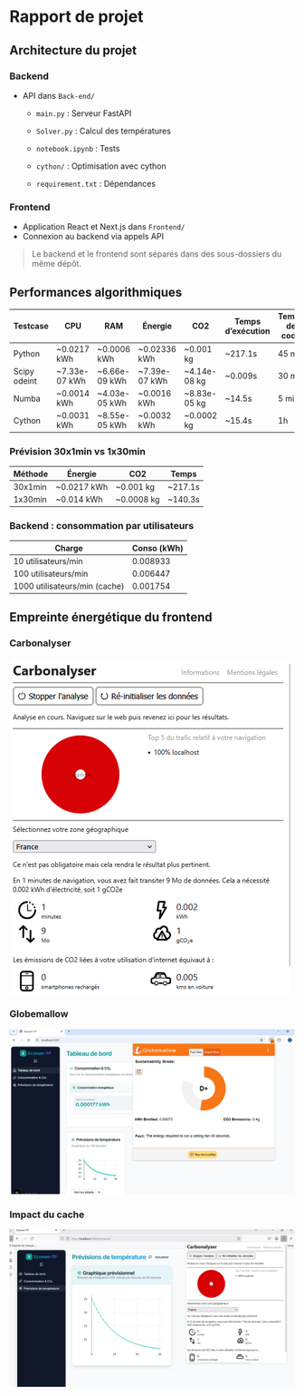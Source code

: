 # Rapport de projet

## Architecture du projet

### Backend
- API dans `Back-end/`
    - `main.py` : Serveur FastAPI
    - `Solver.py` : Calcul des températures

    - `notebook.ipynb` : Tests
    - `cython/` : Optimisation avec cython
    - `requirement.txt` : Dépendances


### Frontend
- Application React et Next.js dans `Frontend/`
- Connexion au backend via appels API

> Le backend et le frontend sont séparés dans des sous-dossiers du même dépôt.


## Performances algorithmiques

| Testcase | CPU | RAM | Énergie | CO2 | Temps d’exécution | Temps de code | Complexité |
|----------|-----|-----|---------|-----|-------------------|---------------|------------|
| Python | ~0.0217 kWh | ~0.0006 kWh | ~0.02336 kWh | ~0.001 kg | ~217.1s | 45 min | *** |
| Scipy odeint | ~7.33e-07 kWh | ~6.66e-09 kWh | ~7.39e-07 kWh | ~4.14e-08 kg | ~0.009s | 30 min | ** |
| Numba | ~0.0014 kWh | ~4.03e-05 kWh | ~0.0016 kWh | ~8.83e-05 kg | ~14.5s | 5 min | * |
| Cython | ~0.0031 kWh | ~8.55e-05 kWh | ~0.0032 kWh | ~0.0002 kg | ~15.4s | 1h | **** |

### Prévision 30x1min vs 1x30min

| Méthode | Énergie | CO2 | Temps |
|---------|---------|-----|-------|
| 30x1min | ~0.0217 kWh | ~0.001 kg | ~217.1s |
| 1x30min | ~0.014 kWh | ~0.0008 kg | ~140.3s |

### Backend : consommation par utilisateurs

| Charge | Conso (kWh) |
|--------|-------------|
| 10 utilisateurs/min | 0.008933 |
| 100 utilisateurs/min | 0.006447 |
| 1000 utilisateurs/min (cache) | 0.001754 |


## Empreinte énergétique du frontend

### Carbonalyser
![Carbonalyser](images/carbonalyser.png)

### Globemallow
![Globemallow](images/globemallow.png)

### Impact du cache
![Cache](images/cache_impact.png)
